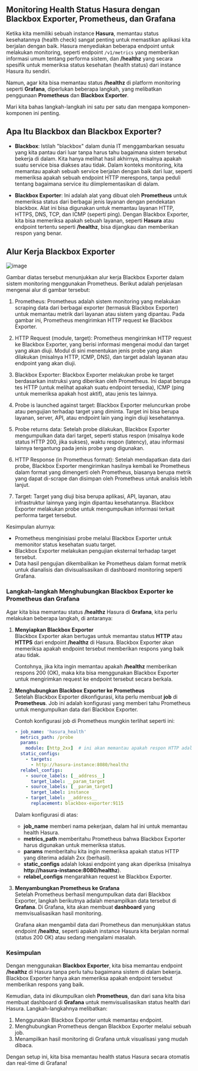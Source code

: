 ## Monitoring Health Status Hasura dengan Blackbox Exporter, Prometheus, dan Grafana

Ketika kita memiliki sebuah instance **Hasura**, memantau status kesehatannya (health check) sangat penting untuk memastikan aplikasi kita berjalan dengan baik. Hasura menyediakan beberapa endpoint untuk melakukan monitoring, seperti endpoint `/v1/metrics` yang memberikan informasi umum tentang performa sistem, dan **/healthz** yang secara spesifik untuk memeriksa status kesehatan (health status) dari instance Hasura itu sendiri.

Namun, agar kita bisa memantau status **/healthz** di platform monitoring seperti **Grafana**, diperlukan beberapa langkah, yang melibatkan penggunaan **Prometheus** dan **Blackbox Exporter**.

Mari kita bahas langkah-langkah ini satu per satu dan mengapa komponen-komponen ini penting.

## Apa Itu Blackbox dan Blackbox Exporter?

- **Blackbox**: Istilah "blackbox" dalam dunia IT menggambarkan sesuatu yang kita pantau dari luar tanpa harus tahu bagaimana sistem tersebut bekerja di dalam. Kita hanya melihat hasil akhirnya, misalnya apakah suatu service bisa diakses atau tidak. Dalam konteks monitoring, kita memantau apakah sebuah service berjalan dengan baik dari luar, seperti memeriksa apakah sebuah endpoint HTTP merespons, tanpa peduli tentang bagaimana service itu diimplementasikan di dalam.
  
- **Blackbox Exporter**: Ini adalah alat yang dibuat oleh **Prometheus** untuk memeriksa status dari berbagai jenis layanan dengan pendekatan blackbox. Alat ini bisa digunakan untuk memantau layanan HTTP, HTTPS, DNS, TCP, dan ICMP (seperti ping). Dengan Blackbox Exporter, kita bisa memeriksa apakah sebuah layanan, seperti **Hasura** atau endpoint tertentu seperti **/healthz**, bisa dijangkau dan memberikan respon yang benar.

## Alur Kerja Blackbox Exporter

![image](https://github.com/user-attachments/assets/e5fa2d50-abec-4b68-b212-02a84b4b14a1)

Gambar diatas tersebut menunjukkan alur kerja Blackbox Exporter dalam sistem monitoring menggunakan Prometheus. Berikut adalah penjelasan mengenai alur di gambar tersebut:

1. Prometheus: Prometheus adalah sistem monitoring yang melakukan scraping data dari berbagai exporter (termasuk Blackbox Exporter) untuk memantau metrik dari layanan atau sistem yang dipantau. Pada gambar ini, Prometheus mengirimkan HTTP request ke Blackbox Exporter.

2. HTTP Request (module, target): Prometheus mengirimkan HTTP request ke Blackbox Exporter, yang berisi informasi mengenai modul dan target yang akan diuji. Modul di sini menentukan jenis probe yang akan dilakukan (misalnya HTTP, ICMP, DNS), dan target adalah layanan atau endpoint yang akan diuji.

3. Blackbox Exporter: Blackbox Exporter melakukan probe ke target berdasarkan instruksi yang diberikan oleh Prometheus. Ini dapat berupa tes HTTP (untuk melihat apakah suatu endpoint tersedia), ICMP (ping untuk memeriksa apakah host aktif), atau jenis tes lainnya.

4. Probe is launched against target: Blackbox Exporter meluncurkan probe atau pengujian terhadap target yang diminta. Target ini bisa berupa layanan, server, API, atau endpoint lain yang ingin diuji kesehatannya.

5. Probe returns data: Setelah probe dilakukan, Blackbox Exporter mengumpulkan data dari target, seperti status respon (misalnya kode status HTTP 200, jika sukses), waktu respon (latency), atau informasi lainnya tergantung pada jenis probe yang digunakan.

6. HTTP Response (in Prometheus format): Setelah mendapatkan data dari probe, Blackbox Exporter mengirimkan hasilnya kembali ke Prometheus dalam format yang dimengerti oleh Prometheus, biasanya berupa metrik yang dapat di-scrape dan disimpan oleh Prometheus untuk analisis lebih lanjut.

7. Target: Target yang diuji bisa berupa aplikasi, API, layanan, atau infrastruktur lainnya yang ingin dipantau kesehatannya. Blackbox Exporter melakukan probe untuk mengumpulkan informasi terkait performa target tersebut.

Kesimpulan alurnya:

- Prometheus menginisiasi probe melalui Blackbox Exporter untuk memonitor status kesehatan suatu target.
- Blackbox Exporter melakukan pengujian eksternal terhadap target tersebut.
- Data hasil pengujian dikembalikan ke Prometheus dalam format metrik untuk dianalisis dan divisualisasikan di dashboard monitoring seperti Grafana.


### Langkah-langkah Menghubungkan Blackbox Exporter ke Prometheus dan Grafana

Agar kita bisa memantau status **/healthz** Hasura di **Grafana**, kita perlu melakukan beberapa langkah, di antaranya:

1. **Menyiapkan Blackbox Exporter**  
   Blackbox Exporter akan bertugas untuk memantau status **HTTP** atau **HTTPS** dari endpoint **/healthz** di Hasura. Blackbox Exporter akan memeriksa apakah endpoint tersebut memberikan respons yang baik atau tidak.

   Contohnya, jika kita ingin memantau apakah **/healthz** memberikan respons 200 (OK), maka kita bisa menggunakan Blackbox Exporter untuk mengirimkan request ke endpoint tersebut secara berkala.

2. **Menghubungkan Blackbox Exporter ke Prometheus**  
   Setelah Blackbox Exporter dikonfigurasi, kita perlu membuat **job** di **Prometheus**. Job ini adalah konfigurasi yang memberi tahu Prometheus untuk mengumpulkan data dari Blackbox Exporter.

   Contoh konfigurasi job di Prometheus mungkin terlihat seperti ini:

   ```yaml
   - job_name: 'hasura_health'
     metrics_path: /probe
     params:
       module: [http_2xx]  # ini akan memantau apakah respon HTTP adalah 2xx (berhasil)
     static_configs:
       - targets:
         - http://hasura-instance:8080/healthz
     relabel_configs:
       - source_labels: [__address__]
         target_label: __param_target
       - source_labels: [__param_target]
         target_label: instance
       - target_label: __address__
         replacement: blackbox-exporter:9115
   ```

   Dalam konfigurasi di atas:
   - **job_name** memberi nama pekerjaan, dalam hal ini untuk memantau health Hasura.
   - **metrics_path** memberitahu Prometheus bahwa Blackbox Exporter harus digunakan untuk memeriksa status.
   - **params** memberitahu kita ingin memeriksa apakah status HTTP yang diterima adalah 2xx (berhasil).
   - **static_configs** adalah lokasi endpoint yang akan diperiksa (misalnya **http://hasura-instance:8080/healthz**).
   - **relabel_configs** mengarahkan request ke Blackbox Exporter.

3. **Menyambungkan Prometheus ke Grafana**  
   Setelah Prometheus berhasil mengumpulkan data dari Blackbox Exporter, langkah berikutnya adalah menampilkan data tersebut di **Grafana**. Di Grafana, kita akan membuat **dashboard** yang memvisualisasikan hasil monitoring.

   Grafana akan mengambil data dari Prometheus dan menunjukkan status endpoint **/healthz**, seperti apakah instance Hasura kita berjalan normal (status 200 OK) atau sedang mengalami masalah.

### Kesimpulan

Dengan menggunakan **Blackbox Exporter**, kita bisa memantau endpoint **/healthz** di Hasura tanpa perlu tahu bagaimana sistem di dalam bekerja. Blackbox Exporter hanya akan memeriksa apakah endpoint tersebut memberikan respons yang baik.

Kemudian, data ini dikumpulkan oleh **Prometheus**, dan dari sana kita bisa membuat dashboard di **Grafana** untuk memvisualisasikan status health dari Hasura. Langkah-langkahnya melibatkan:
1. Menggunakan Blackbox Exporter untuk memantau endpoint.
2. Menghubungkan Prometheus dengan Blackbox Exporter melalui sebuah job.
3. Menampilkan hasil monitoring di Grafana untuk visualisasi yang mudah dibaca.

Dengan setup ini, kita bisa memantau health status Hasura secara otomatis dan real-time di Grafana!
